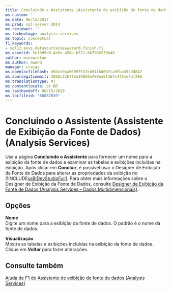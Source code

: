 ```yaml
---
title: Concluindo o Assistente (Assistente de exibição de fonte de dados) (Analysis Services) | Microsoft Docs
ms.custom: ''
ms.date: 06/13/2017
ms.prod: sql-server-2014
ms.reviewer: ''
ms.technology: analysis-services
ms.topic: conceptual
f1_keywords:
- sql12.asvs.datasourceviewwizard.finish.f1
ms.assetid: 5e18d9d8-4a5e-45db-b721-6b7968239b48
author: minewiskan
ms.author: owend
manager: craigg
ms.openlocfilehash: d5dce0aa56997537e4911b0607ca9fba392dd847
ms.sourcegitcommit: 3026c22b7fba19059a769ea5f367c4f51efaf286
ms.translationtype: MT
ms.contentlocale: pt-BR
ms.lasthandoff: 06/15/2019
ms.locfileid: "66087639"
---
```

# <a name="completing-the-wizard-data-source-view-wizard-analysis-services"></a>Concluindo o Assistente (Assistente de Exibição da Fonte de Dados) (Analysis Services)
  Use a página **Concluindo o Assistente** para fornecer um nome para a exibição da fonte de dados e examinar as tabelas e exibições incluídas na exibição. Após clicar em **Concluir**, é possível usar o Designer de Exibição da Fonte de Dados para alterar as propriedades da exibição no [!INCLUDE[ssBIDevStudioFull](../includes/ssbidevstudiofull-md.md)]. Para obter mais informações sobre o Designer de Exibição da Fonte de Dados, consulte [Designer de Exibição da Fonte de Dados &#40;Analysis Services – Dados Multidimensionais&#41;](data-source-view-designer-analysis-services-multidimensional-data.md).  
  
## <a name="options"></a>Opções  
 **Nome**  
 Digite um nome para a exibição da fonte de dados. O padrão é o nome da fonte de dados.  
  
 **Visualização**  
 Mostra as tabelas e exibições incluídas na exibição da fonte de dados. Clique em **Voltar** para fazer alterações.  
  
## <a name="see-also"></a>Consulte também  
 [Ajuda de F1 do Assistente de exibição de fonte de dados &#40;Analysis Services&#41;](data-source-view-wizard-f1-help-analysis-services.md)  
  
  
